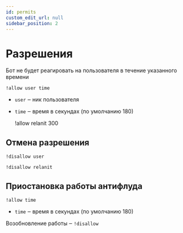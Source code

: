 ```yaml
---
id: permits
custom_edit_url: null
sidebar_position: 2
---
```


# Разрешения
Бот не будет реагировать на пользователя в течение указанного времени

`!allow user time`
- `user` ‒ ник пользователя
- `time` ‒ время в секундах (по умолчанию 180)


    !allow relanit 300

## Отмена разрешения
`!disallow user`


    !disallow relanit

## Приостановка работы антифлуда
`!allow time`
- `time` ‒ время в секундах (по умолчанию 180)

Возобновление работы ‒ `!disallow`